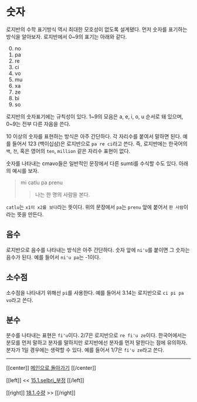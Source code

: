 # 숫자

로지반의 수학 표기방식 역시 최대한 모호성이 없도록 설계됐다. 먼저 숫자를 표기하는 방식을 알아보자. 로지반에서 0\~9의 표기는 아래와 같다.

0. no
1. pa
2. re
3. ci
4. vo
5. mu
6. xa
7. ze
8. bi
9. so

로지반의 숫자표기에는 규칙성이 있다. 1\~9의 모음은 a, e, i, o, u 순서로 돼 있으며, 0\~9는 전부 다른 자음을 쓴다.

10 이상의 숫자를 표현하는 방식은 아주 간단하다. 각 자리수를 붙여서 말하면 된다. 예를 들어서 123 (백이십삼)은 로지반으로 `pa re ci`라고 쓴다. 즉, 로지반에는 한국어의 `백`, `천`, 혹은 영어의 `ten`, `million` 같은 자리수 표현이 없다.

숫자를 나타내는 cmavo들은 일반적인 문장에서 다른 sumti를 수식할 수도 있다. 아래의 예시를 보자.

> mi catlu pa prenu
>> 나는 한 명의 사람을 본다.

`catlu`는 `x1이 x2를 보다`라는 뜻이다. 위의 문장에서 `pa`는 `prenu` 앞에 붙어서 `한 사람`이라는 뜻을 만든다.

## 음수

로지반으로 음수를 나타내는 방식은 아주 간단하다. 숫자 앞에 `ni'u`를 붙이면 그 숫자는 음수가 된다. 예를 들어서 `ni'u pa`는 -1이다.

## 소수점

소수점을 나타내기 위해선 `pi`를 사용한다. 예를 들어서 3.14는 로지반으로 `ci pi pa vo`라고 쓴다.

## 분수

분수를 나타내는 표현은 `fi'u`이다. 2/7은 로지반으로 `re fi'u ze`이다. 한국어에서는 분모를 먼저 말하고 분자를 말하지만 로지반에선 분자를 먼저 말한다는 점에 유의하자. 분자가 1일 경우에는 생략할 수 있다. 예를 들어서 1/7은 `fi'u ze`라고 쓴다.

---

[[center]]
[메인으로 돌아가기](index.html)
[[/center]]

[[left]]
<< [15.1.selbri_부정](15_01_selbri_부정.html)
[[/left]]

[[right]]
[18.1.수량](18_01_수량.html) >>
[[/right]]